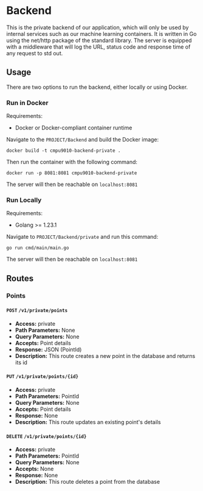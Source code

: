 # Backend

This is the private backend of our application, which will only be used by internal services such as our machine learning containers. It is written in Go using the net/http package of the standard library. The server is equipped with a middleware that will log the URL, status code and response time of any request to std out.

## Usage

There are two options to run the backend, either locally or using Docker.

### Run in Docker

Requirements:

- Docker or Docker-compliant container runtime

Navigate to the `PROJECT/Backend` and build the Docker image:

```
docker build -t cmpu9010-backend-private .
```

Then run the container with the following command:

```
docker run -p 8081:8081 cmpu9010-backend-private
```

The server will then be reachable on `localhost:8081`

### Run Locally

Requirements:

- Golang >= 1.23.1

Navigate to `PROJECT/Backend/private` and run this command:

```
go run cmd/main/main.go
```

The server will then be reachable on `localhost:8081`

## Routes

### Points

#### `POST` `/v1/private/points`

- **Access:** private
- **Path Parameters:** None
- **Query Parameters:** None
- **Accepts:** Point details
- **Response:** JSON (PointId)
- **Description:** This route creates a new point in the database and returns its id

#### `PUT` `/v1/private/points/{id}`

- **Access:** private
- **Path Parameters:** PointId
- **Query Parameters:** None
- **Accepts:** Point details
- **Response:** None
- **Description:** This route updates an existing point's details

#### `DELETE` `/v1/private/points/{id}`

- **Access:** private
- **Path Parameters:** PointId
- **Query Parameters:** None
- **Accepts:** None
- **Response:** None
- **Description:** This route deletes a point from the database
